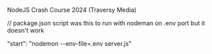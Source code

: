 NodeJS Crash Course 2024 (Traversy Media)

// package.json script was this to run with nodeman on .env port but it doesn't work

 "start": "nodemon --env-file=.env server.js"